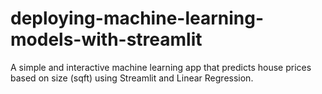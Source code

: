 # deploying-machine-learning-models-with-streamlit
A simple and interactive machine learning app that predicts house prices based on size (sqft) using Streamlit and Linear Regression.
